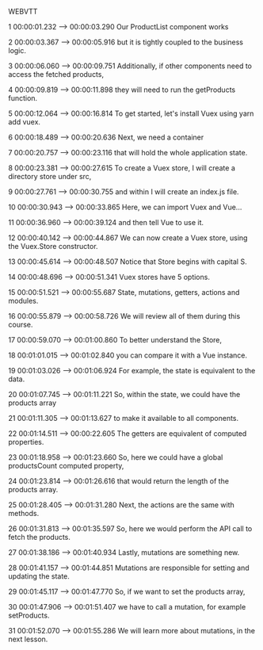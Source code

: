 WEBVTT

1
00:00:01.232 --> 00:00:03.290
Our ProductList component works

2
00:00:03.367 --> 00:00:05.916
but it is tightly coupled
to the business logic.

3
00:00:06.060 --> 00:00:09.751
Additionally, if other components
need to access the fetched products,

4
00:00:09.819 --> 00:00:11.898
they will need to run
the getProducts function.

5
00:00:12.064 --> 00:00:16.814
To get started, let's install Vuex
using yarn add vuex.

6
00:00:18.489 --> 00:00:20.636
Next, we need a container

7
00:00:20.757 --> 00:00:23.116
that will hold
the whole application state.

8
00:00:23.381 --> 00:00:27.615
To create a Vuex store, I will create
a directory store under src,

9
00:00:27.761 --> 00:00:30.755
and within
I will create an index.js file.

10
00:00:30.943 --> 00:00:33.865
Here, we can import Vuex and Vue...

11
00:00:36.960 --> 00:00:39.124
and then tell Vue to use it.

12
00:00:40.142 --> 00:00:44.867
We can now create a Vuex store,
using the Vuex.Store constructor.

13
00:00:45.614 --> 00:00:48.507
Notice that Store
begins with capital S.

14
00:00:48.696 --> 00:00:51.341
Vuex stores have 5 options.

15
00:00:51.521 --> 00:00:55.687
State, mutations,
getters, actions and modules.

16
00:00:55.879 --> 00:00:58.726
We will review all of them
during this course.

17
00:00:59.070 --> 00:01:00.860
To better understand the Store,

18
00:01:01.015 --> 00:01:02.840
you can compare it
with a Vue instance.

19
00:01:03.026 --> 00:01:06.924
For example, the state
is equivalent to the data.

20
00:01:07.745 --> 00:01:11.221
So, within the state,
we could have the products array

21
00:01:11.305 --> 00:01:13.627
to make it available
to all components.

22
00:01:14.511 --> 00:00:22.605
The getters are equivalent
of computed properties.

23
00:01:18.958 --> 00:01:23.660
So, here we could have a global
productsCount computed property,

24
00:01:23.814 --> 00:01:26.616
that would return the length
of the products array.

25
00:01:28.405 --> 00:01:31.280
Next, the actions
are the same with methods.

26
00:01:31.813 --> 00:01:35.597
So, here we would perform
the API call to fetch the products.

27
00:01:38.186 --> 00:01:40.934
Lastly, mutations are something new.

28
00:01:41.157 --> 00:01:44.851
Mutations are responsible for setting
and updating the state.

29
00:01:45.117 --> 00:01:47.770
So, if we want
to set the products array,

30
00:01:47.906 --> 00:01:51.407
we have to call a mutation,
for example setProducts.

31
00:01:52.070 --> 00:01:55.286
We will learn more
about mutations, in the next lesson.

